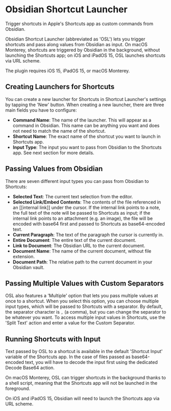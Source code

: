# Obsidian Shortcut Launcher

Trigger shortcuts in Apple's Shortcuts app as custom commands from Obsidian. 

Obsidian Shortcut Launcher (abbreviated as 'OSL') lets you trigger shortcuts and pass along values from Obsidian as input. On macOS Monterey, shortcuts are triggered by Obsidian in the background, without launching the Shortcuts app; on iOS and iPadOS 15, OSL launches shortcuts via URL scheme.

The plugin requires iOS 15, iPadOS 15, or macOS Monterey.

## Creating Launchers for Shortcuts

You can create a new launcher for Shortcuts in Shortcut Launcher's settings by tapping the 'New' button. When creating a new launcher, there are three main fields you have to configure:

* **Command Name**: The name of the launcher. This will appear as a command in Obsidian. This name can be anything you want and does not need to match the name of the shortcut.
* **Shortcut Name**: The exact name of the shortcut you want to launch in Shortcuts app.
* **Input Type**: The input you want to pass from Obsidian to the Shortcuts app. See next section for more details.

## Passing Values from Obsidian

There are seven different input types you can pass from Obsidian to Shortcuts:

* **Selected Text**: The current text selection from the editor.
* **Selected Link/Embed Contents**: The contents of the file referenced in an [[internal link]] under the cursor. If the internal link points to a note, the full text of the note will be passed to Shortcuts as input; if the internal link points to an attachment (e.g. an image), the file will be encoded with base64 first and passed to Shortcuts as base64-encoded text.
* **Current Paragraph**: The text of the paragraph the cursor is currently in.
* **Entire Document**: The entire text of the current document.
* **Link to Document**: The Obsidian URL to the current document.
* **Document Name**: The name of the current document, without file extension.
* **Document Path**: The relative path to the current document in your Obsidian vault.

## Passing Multiple Values with Custom Separators

OSL also features a 'Multiple' option that lets you pass multiple values at once to a shortcut. When you select this option, you can choose multiple input types, which will be passed to Shortcuts with a separator. By default, the separator character is `,` (a comma), but you can change the separator to be whatever you want. To access multiple input values in Shortcuts, use the 'Split Text' action and enter a value for the Custom Separator.

## Running Shortcuts with Input

Text passed by OSL to a shortcut is available in the default 'Shortcut Input' variable of the Shortcuts app. In the case of files passed as base64-encoded text, you will have to decode the input first using the dedicated Decode Base64 action.

On macOS Monterey, OSL can trigger shortcuts in the background thanks to a shell script, meaning that the Shortcuts app will not be launched in the foreground.

On iOS and iPadOS 15, Obsidian will need to launch the Shortcuts app via URL scheme.
